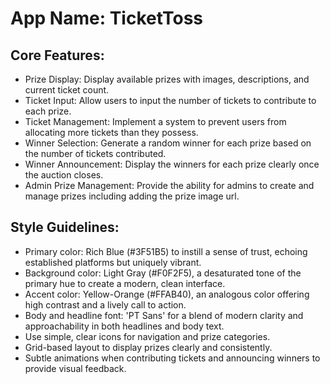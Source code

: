 # **App Name**: TicketToss

## Core Features:

- Prize Display: Display available prizes with images, descriptions, and current ticket count.
- Ticket Input: Allow users to input the number of tickets to contribute to each prize.
- Ticket Management: Implement a system to prevent users from allocating more tickets than they possess.
- Winner Selection: Generate a random winner for each prize based on the number of tickets contributed.
- Winner Announcement: Display the winners for each prize clearly once the auction closes.
- Admin Prize Management: Provide the ability for admins to create and manage prizes including adding the prize image url.

## Style Guidelines:

- Primary color: Rich Blue (#3F51B5) to instill a sense of trust, echoing established platforms but uniquely vibrant.
- Background color: Light Gray (#F0F2F5), a desaturated tone of the primary hue to create a modern, clean interface.
- Accent color: Yellow-Orange (#FFAB40), an analogous color offering high contrast and a lively call to action.
- Body and headline font: 'PT Sans' for a blend of modern clarity and approachability in both headlines and body text.
- Use simple, clear icons for navigation and prize categories.
- Grid-based layout to display prizes clearly and consistently.
- Subtle animations when contributing tickets and announcing winners to provide visual feedback.